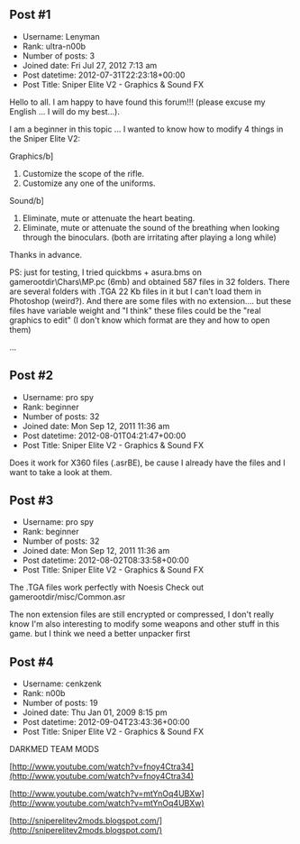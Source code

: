 ## Post #1
- Username: Lenyman
- Rank: ultra-n00b
- Number of posts: 3
- Joined date: Fri Jul 27, 2012 7:13 am
- Post datetime: 2012-07-31T22:23:18+00:00
- Post Title: Sniper Elite V2 - Graphics & Sound FX

Hello to all. I am happy to have found this forum!!! (please excuse my English ... I will do my best...).

I am a beginner in this topic ... I wanted to know how to modify 4 things in the Sniper Elite V2:

Graphics/b]
1) Customize the scope of the rifle.
2) Customize any one of the uniforms.


Sound/b]
1) Eliminate, mute or attenuate the heart beating.
2) Eliminate, mute or attenuate the sound of the breathing when looking through the binoculars. (both are irritating after playing a long while)

Thanks in advance.


PS: just for testing, I tried quickbms + asura.bms on gamerootdir\Chars\MP.pc (6mb) and obtained 587 files in 32 folders. There are several folders with .TGA 22 Kb files in it but I can't load them in Photoshop (weird?). And there are some files with no extension.... but these files have variable weight and "I think" these files could be the "real graphics to edit" (I don't know which format are they and how to open them)





...
## Post #2
- Username: pro spy
- Rank: beginner
- Number of posts: 32
- Joined date: Mon Sep 12, 2011 11:36 am
- Post datetime: 2012-08-01T04:21:47+00:00
- Post Title: Sniper Elite V2 - Graphics & Sound FX

Does it work for X360 files (.asrBE), be cause I already have the files and I want to take a look at them.
## Post #3
- Username: pro spy
- Rank: beginner
- Number of posts: 32
- Joined date: Mon Sep 12, 2011 11:36 am
- Post datetime: 2012-08-02T08:33:58+00:00
- Post Title: Sniper Elite V2 - Graphics & Sound FX

The .TGA files work perfectly with Noesis
Check out gamerootdir/misc/Common.asr




The non extension files are still encrypted or compressed, I don't really know 
I'm also interesting to modify some weapons and other stuff in this game. but I think we need a better unpacker first
## Post #4
- Username: cenkzenk
- Rank: n00b
- Number of posts: 19
- Joined date: Thu Jan 01, 2009 8:15 pm
- Post datetime: 2012-09-04T23:43:36+00:00
- Post Title: Sniper Elite V2 - Graphics & Sound FX

DARKMED TEAM MODS

[http://www.youtube.com/watch?v=fnoy4Ctra34](http://www.youtube.com/watch?v=fnoy4Ctra34)

[http://www.youtube.com/watch?v=mtYnOq4UBXw](http://www.youtube.com/watch?v=mtYnOq4UBXw)

[http://sniperelitev2mods.blogspot.com/](http://sniperelitev2mods.blogspot.com/)
